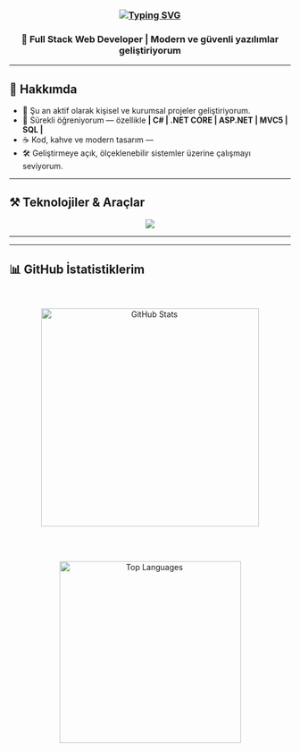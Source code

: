 <div align="center">
  <h3>
    <a href="https://git.io/typing-svg">
      <img 
        src="https://readme-typing-svg.demolab.com?font=Libertinus+Sans&weight=500&size=30&duration=3000&pause=300&color=0CA9F7&center=true&vCenter=true&width=435&lines=---------------------------------------;I+AM+SOFTWARE+DEVELOPER+" 
        alt="Typing SVG" 
      />
    </a>
  </h3>
</div>

<h3 align="center">🚀 Full Stack Web Developer | Modern ve güvenli yazılımlar geliştiriyorum</h3>

---

## 📌 Hakkımda

- 💼 Şu an aktif olarak kişisel ve kurumsal projeler geliştiriyorum.
- 🌱 Sürekli öğreniyorum — özellikle **| C# | .NET CORE | ASP.NET | MVC5 | SQL |**
- ☕ Kod, kahve ve modern tasarım — 
- 🛠️ Geliştirmeye açık, ölçeklenebilir sistemler üzerine çalışmayı seviyorum.

---

## ⚒️ Teknolojiler & Araçlar

<div align="center">
  <img src="https://skillicons.dev/icons?i=wordpress,visualstudio,ai,dotnet,cs,js,mysql,html,css,javascript,git,github,vscode" />
</div>


---

---

## 📊 GitHub İstatistiklerim

<br>

<div align="center">

  <!-- ⭐ GitHub İstatistik Kartı -->
  <img 
    width="390" 
    src="https://github-readme-stats.vercel.app/api?username=gokhanaltas&show_icons=true&count_private=true&hide_title=true&hide_border=false&theme=react&border_radius=10&include_all_commits=true" 
    alt="GitHub Stats" 
  />

  <br><br>

  <!-- 🧠 En Çok Kullanılan Diller -->
  <img 
    width="325" 
    src="https://github-readme-stats.vercel.app/api/top-langs/?username=gokhanaltas&hide=html&layout=compact&langs_count=8&theme=react&border_radius=10&exclude_repo=github-readme-stats" 
    alt="Top Languages"
  />

</div>

<br>
